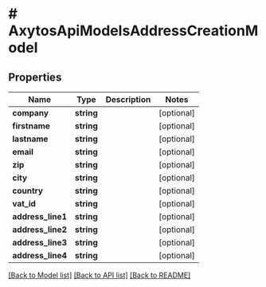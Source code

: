 # # AxytosApiModelsAddressCreationModel

## Properties

Name | Type | Description | Notes
------------ | ------------- | ------------- | -------------
**company** | **string** |  | [optional]
**firstname** | **string** |  | [optional]
**lastname** | **string** |  | [optional]
**email** | **string** |  | [optional]
**zip** | **string** |  | [optional]
**city** | **string** |  | [optional]
**country** | **string** |  | [optional]
**vat_id** | **string** |  | [optional]
**address_line1** | **string** |  | [optional]
**address_line2** | **string** |  | [optional]
**address_line3** | **string** |  | [optional]
**address_line4** | **string** |  | [optional]

[[Back to Model list]](../../README.md#models) [[Back to API list]](../../README.md#endpoints) [[Back to README]](../../README.md)
